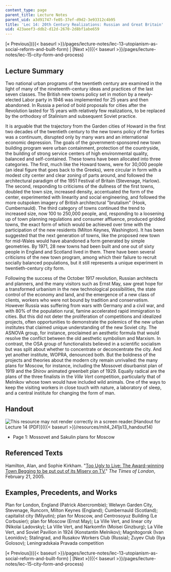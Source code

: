 ```yaml
---
content_type: page
parent_title: Lecture Notes
parent_uid: a3d91747-fe05-37ef-d9d2-3e93312c4b95
title: 'Lec 14: 20th Century Realizations: Russian and Great Britain'
uid: 423aeef3-ddb2-d12d-2670-2d8bf1abe659
---
```


[« Previous]({{< baseurl >}}/pages/lecture-notes/lec-13-utopianism-as-social-reform-and-built-form) | [Next »]({{< baseurl >}}/pages/lecture-notes/lec-15-city-form-and-process)

Lecture Summary
---------------

Two national urban programs of the twentieth century are examined in the light of many of the nineteenth-century ideas and practices of the last seven classes. The British new towns policy set in motion by a newly-elected Labor party in 1946 was implemented for 25 years and then abandoned. In Russia a period of bold proposals for cities after the Revolution lasted for 15 years with relatively few realizations, to be replaced by the orthodoxy of Stalinism and subsequent Soviet practice.

It is arguable that the trajectory from the Garden cities of Howard in the first two decades of the twentieth century to the new towns policy of the forties was a continuum, disrupted only by many wars and an international economic depression. The goals of the government-sponsored new town building program were urban containment, protection of the countryside, the building of strong service centers of high environmental quality, balanced and self-contained. These towns have been allocated into three categories. The first, much like the Howard towns, were for 30,000 people (an ideal figure that goes back to the Greeks), were circular in form with a modest city center and clear zoning of parts around, and followed the architectural paradigm of the 1951 Festival of Britain (Stevenage, Harlow). The second, responding to criticisms of the dullness of the first towns, doubled the town size, increased density, accentuated the form of the center, experimented with linearity and social engineering, and followed the more outspoken imagery of British architectural "brutalism" (Hook, Cumbernauld). The third category of towns continued the trend to increased size, now 100 to 250,000 people, and, responding to a loosening up of town planning regulations and consumer affluence, produced gridded towns, the exact form of which would be achieved over time with the participation of the new residents (Milton Keynes, Washington). It has been suggested that the next generation of towns, like the proposed new town for mid-Wales would have abandoned a form generated by simple geometries. By 1971, 28 new towns had been built and one out of sixty people in England and Scotland lived in them. There have been several criticisms of the new town program, among which their failure to recruit socially balanced populations, but it still represents a unique experiment in twentieth-century city form.

Following the success of the October 1917 revolution, Russian architects and planners, and the many visitors such as Ernst May, saw great hope for a transformed urbanism in the new technological possibilities, the state control of the economy and land, and the emergence of a new class of clients, workers who were not bound by tradition and conservatism. However Russia was suffering from wars with Germany and a civil war, and with 80% of the population rural, famine accelerated rapid immigration to cities. But this did not deter the proliferation of competitions and idealized projects, often opportunities to demonstrate the polemics of the new urban institutes that claimed unique understanding of the new Soviet city. The ASNOVA group, for instance, proclaimed an aesthetic formula that would resolve the conflict between the old aesthetic symbolism and Marxism. In contrast, the OSA group of functionalists believed in a scientific socialism but was split about whether to concentrate or deconcentrate the city. And yet another institute, WOPRA, denounced both. But the boldness of the projects and theories about the modern city remain unrivalled: the many plans for Moscow, for instance, including the Mossovet disurbanist plan of 1919 and the Shirov animated greenbelt plan of 1929. Equally radical are the plans of the three finalists in the _Ville Vert_ competition, particularly that of Melnikov whose town would have included wild animals. One of the ways to keep the visiting workers in close touch with nature, a laboratory of sleep, and a central institute for changing the form of man.

Handout
-------

![This resource may not render correctly in a screen reader.](/images/inacessible.gif)[Handout for Lecture 14 (PDF)]({{< baseurl >}}/resources/mit4_241js13_handout14)

*   Page 1: Mossovet and Sakulin plans for Moscow

Referenced Texts
----------------

Hamilton, Alan, and Sophie Kirkham. "[Too Ugly to Live: The Award-winning Town Begging to be put out of its Misery on TV](http://www.thetimes.co.uk/tto/news/uk/article1932490.ece)," _The Times of London_, February 21, 2005.

Examples, Precedents, and Works
-------------------------------

Plan for London, England (Patrick Abercrombie); Welwyn Garden City, Stevenage, Runcorn, Milton Keynes (England); Cumbernauld (Scotland); capitalist city (Milyutin); plan for Moscow, and Centrosoyuz Building (Le Corbusier); plan for Moscow (Ernst May); La Ville Vert, and linear city (Nikolai Ladovsky); La Ville Vert, and Narkomfin (Moisei Ginzburg); La Ville Vert, and Soviet Pavilion in 1924 (Konstantin Melnikov); Magnitogorsk (Ivan Leonidov); Stalingrad, and Rusakov Workers Club (Russia); Zuyev Club (Ilya Golosov); Leningradskaia Pravada competition

[« Previous]({{< baseurl >}}/pages/lecture-notes/lec-13-utopianism-as-social-reform-and-built-form) | [Next »]({{< baseurl >}}/pages/lecture-notes/lec-15-city-form-and-process)